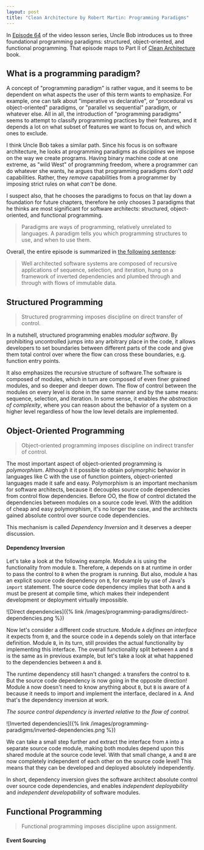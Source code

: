 ```yaml
---
layout: post
title: "Clean Architecture by Robert Martin: Programming Paradigms"
---
```

In [Episode 64][episode-64] of the video lesson series, Uncle Bob introduces us to three foundational programming paradigms: structured, object-oriented, and functional programming. That episode maps to Part II of [Clean Architecture][ca-book] book. 

## What is a programming paradigm? 

A concept of "programming paradigm" is rather vague, and it seems to be dependent on what aspects the user of this term wants to emphasize. For example, one can talk about "imperative vs declarative", or "procedural vs object-oriented" paradigms, or "parallel vs sequential" paradigm, or whatever else. All in all, the introduction of "programming paradigms" seems to attempt to classify programming practices by their features, and it depends a lot on what subset of features we want to focus on, and which ones to exclude. 

I think Uncle Bob takes a similar path. Since his focus is on software architecture, he looks at programming paradigms as *disciplines* we impose on the way we create programs. Having binary machine code at one extreme, as "wild West" of programming freedom, where a programmer can do whatever she wants, he argues that programming paradigms don't *add* capabilities. Rather, they *remove* capabilities from a programmer by imposing strict rules on what *can't* be done. 

I suspect also, that he chooses the paradigms to focus on that lay down a foundation for future chapters, therefore he only chooses 3 paradigms that he thinks are most significant for software architects: structured, object-oriented, and functional programming. 

> Paradigms are ways of programming, relatively unrelated to languages. A paradigm tells you which programming structures to use, and when to use them. 

Overall, the entire episode is summarized in [the following sentence][episode-64]:

> Well architected software systems are composed of recursive applications of sequence, selection, and iteration, hung on a framework of inverted dependencies and plumbed through and through with flows of immutable data. 


## Structured Programming

> Structured programming imposes discipline on direct transfer of control. 

In a nutshell, structured programming enables *modular software*. By prohibiting uncontrolled jumps into any arbitrary place in the code, it allows developers to set boundaries between different parts of the code and give them total control over where the flow can cross these boundaries, e.g. function entry points.

It also emphasizes the recursive structure of software.The software is composed of modules, which in turn are composed of even finer grained modules, and so deeper and deeper down. The flow of control between the modules on every level is done in the same manner and by the same means: sequence, selection, and iteration. In some sense, it enables *the abstraction of complexity*, where you can reason about the behavior of a system on a higher level regardless of how the low level details are implemented.  

## Object-Oriented Programming 

> Object-oriented programming imposes discipline on indirect transfer of control. 

The most important aspect of object-oriented programming is *polymorphism*. Although it it possible to obtain polymorphic behavior in languages like C with the use of function pointers, object-oriented languages made it safe and easy. Polymorphism is an important mechanism for software architects, because it decouples source code dependencies from control flow dependencies. Before OO, the flow of control dictated the dependencies between modules on a source code level. With the addition of cheap and easy polymorphism, it's no longer the case, and the architects gained absolute control over source code dependencies.

This mechanism is called *Dependency Inversion* and it deserves a deeper discussion.

#### Dependency Inversion

Let's take a look at the following example. Module `A` is using the functionality from module `B`. Therefore, `A` depends on `B` at runtime in order to pass the control to `B` when the program is running. But also, module `A` has an explicit source code dependency on `B`, for example by use of Java's `import` statement. The source code dependency implies that both `A` and `B` must be present at compile time, which makes their independent development or deployment virtually impossible. 

![Direct dependencies]({% link /images/programming-paradigms/direct-dependencies.png %})

Now let's consider a different code structure. Module `A` *defines an interface* it expects from `B`, and the source code in `A` depends solely on that interface definition. Module `B`, in its turn, still provides the actual functionality by implementing this interface. The overall functionality split between `A` and `B` is the same as in previous example, but let's take a look at what happened to the dependencies between `A` and `B`. 

The runtime dependency still hasn't changed: `A` transfers the control to `B`. But the source code dependency is now going in the opposite direction! Module `A` now doesn't need to know anything about `B`, but `B` is aware of `A` because it needs to import and implement the interface, declared in `A`. And that's the dependency inversion at work. 

*The source control dependency is inverted relative to the flow of control*. 

![Inverted dependencies]({% link /images/programming-paradigms/inverted-dependencies.png %})

We can take a small step further and extract the interface from `A` into a separate source code module, making both modules depend upon this shared module at the source code level. With that small change, `A` and `B` are now completely independent of each other on the source code level! This means that they can be developed and deployed absolutely independently. 

In short, dependency inversion gives the software architect absolute control over source code dependencies, and enables *independent deployability* and *independent developability* of software modules.

## Functional Programming 

> Functional programming imposes discipline upon assignment. 

#### Event Sourcing

[episode-64]: https://cleancoders.com/episode/clean-code-episode-64
[ca-book]: https://www.goodreads.com/book/show/18043011-clean-architecture
